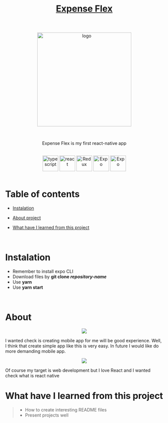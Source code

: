 # <p align="center">[Expense Flex](https://expo.dev/accounts/piotrko64/projects/expense-flex/builds/34ac23cc-f58a-4bc0-8d24-4acdf7d126ca)</p>

<br />

<p align="center"> <img src="https://user-images.githubusercontent.com/77500425/185703057-80d1d997-38be-42ad-8cfe-09b4af123c41.png" title="logo" alt="logo" width="300"/></p>

<br />

<p align="center"> Expense Flex is my first react-native app</p>

<br />

<div align="center">

<img src="https://user-images.githubusercontent.com/77500425/161311954-e03613e7-54b2-4d1b-ac2e-559f8c1e9f2d.png" alt="typescript" height="50"  align="center" title="TS"/>
<img src="https://user-images.githubusercontent.com/77500425/161312615-f3961568-28bb-48fa-9d95-93ecd61337b3.png" alt="react"  height="50" align="center"/>
<img src="https://user-images.githubusercontent.com/77500425/170885815-0f0c6abd-6470-4654-bdc8-d50235fc75c4.png" alt="Redux" height="50"  align="center" title="Redux"/>
<img src="https://user-images.githubusercontent.com/77500425/185703352-050d1a01-1220-4bd5-8d54-664d5af46bad.png" alt="Expo"  height="50" align="center"/>
<img src="https://user-images.githubusercontent.com/77500425/185703524-d6385ebf-3401-4061-8167-2bc63c13727d.png" alt="Expo"  height="50" align="center"/>

</div>

<br />

# Table of contents
* [Instalation](#instalation)

* [About project](#about)

* [What have I learned from this project](#what-have-i-learned-from-this-project)

<br />

# Instalation
- Remember to install expo CLI
- Download files by **git clone _repository-name_**
- Use **yarn**
- Use **yarn start**


<br />

# About 

<p align="center"> <img src="https://user-images.githubusercontent.com/77500425/185704743-491b3270-2f7d-4e3d-8d92-70e03c355093.jpg"/><p>

I wanted check is creating mobile app  for me will be good experience. 
Well, I think that create simple app like this is very easy.
In future I would like do more demanding mobile app.

<p align="center"> <img src="https://user-images.githubusercontent.com/77500425/185704702-67cca491-752b-4ca5-a172-f26173a0569f.jpg"/><p>

Of course my target is web development but I love React and I wanted check what is react native



# What have I learned from this project

> - How to create interesting README files
> - Present projects well



